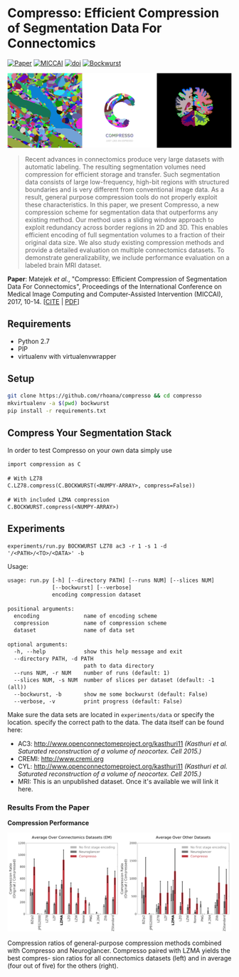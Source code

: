 # Compresso: Efficient Compression of Segmentation Data For Connectomics

[![Paper](https://img.shields.io/badge/paper-accepted-red.svg?colorB=f52ef0)](https://vcg.seas.harvard.edu/publications/compresso-efficient-compression-of-segmentation-data-for-connectomics)
[![MICCAI](https://img.shields.io/badge/presentation-MICCAI%202017-red.svg?colorB=135f89)](http://www.miccai2017.org/schedule)
[![doi](https://img.shields.io/badge/used%20by-rhoana-red.svg?colorB=2bf55b)](http://www.rhoana.org)
[![Bockwurst](https://img.shields.io/badge/bockwurst-tasty-red.svg?colorB=ff9f3a)](#compress-your-segmentation-stack)

![Segmentations](/banner.png?raw=true)

> Recent advances in connectomics produce very large datasets with automatic labeling. The resulting segmentation volumes need compression for efficient storage and transfer. Such segmentation data consists of large low-frequency, high-bit regions with structured boundaries and is very different from conventional image data. As a result, general purpose compression tools do not properly exploit these characteristics. In this paper, we present Compresso, a new compression scheme for segmentation data that outperforms any existing method. Our method uses a sliding window approach to exploit redundancy across border regions in 2D and 3D. This enables efficient encoding of full segmentation volumes to a fraction of their original data size. We also study existing compression methods and provide a detailed evaluation on multiple connectomics datasets. To demonstrate generalizability, we include performance evaluation on a labeled brain MRI dataset.

**Paper**: Matejek _et al._, "Compresso: Efficient Compression of Segmentation Data For Connectomics", Proceedings of the International Conference on Medical Image Computing and Computer-Assisted Intervention (MICCAI), 2017, 10-14. \[[CITE](https://scholar.google.com/scholar?q=Compresso%3A+Efficient+Compression+of+Segmentation+Data+For+Connectomics) | [PDF](https://vcg.seas.harvard.edu/publications/compresso-efficient-compression-of-segmentation-data-for-connectomics/paper)\]

## Requirements

- Python 2.7
- PIP
- virtualenv with virtualenvwrapper

## Setup

```bash
git clone https://github.com/rhoana/compresso && cd compresso
mkvirtualenv -a $(pwd) bockwurst
pip install -r requirements.txt
```

## Compress Your Segmentation Stack

In order to test Compresso on your own data simply use

```
import compression as C

# With LZ78
C.LZ78.compress(C.BOCKWURST(<NUMPY-ARRAY>, compress=False))

# With included LZMA compression
C.BOCKWURST.compress(<NUMPY-ARRAY>)
```

## Experiments

```
experiments/run.py BOCKWURST LZ78 ac3 -r 1 -s 1 -d '/<PATH>/<TO>/<DATA>' -b 
```

Usage:

```
usage: run.py [-h] [--directory PATH] [--runs NUM] [--slices NUM]
              [--bockwurst] [--verbose]
              encoding compression dataset

positional arguments:
  encoding              name of encoding scheme
  compression           name of compression scheme
  dataset               name of data set

optional arguments:
  -h, --help            show this help message and exit
  --directory PATH, -d PATH
                        path to data directory
  --runs NUM, -r NUM    number of runs (default: 1)
  --slices NUM, -s NUM  number of slices per dataset (default: -1 (all))
  --bockwurst, -b       show me some bockwurst (default: False)
  --verbose, -v         print progress (default: False) 
```


Make sure the data sets are located in `experiments/data` or specify the location. specify the correct path to the data. The data itself can be found here:

- AC3: <http://www.openconnectomeproject.org/kasthuri11> _(Kasthuri et al. Saturated reconstruction of a volume of neocortex. Cell 2015.)_
- CREMI: <http://www.cremi.org>
- CYL: <http://www.openconnectomeproject.org/kasthuri11> _(Kasthuri et al. Saturated reconstruction of a volume of neocortex. Cell 2015.)_
- MRI: This is an unpublished dataset. Once it's available we will link it here.

### Results From the Paper

**Compression Performance**

![Compression Performance of Connectomics Datasets](/experiments/figures/compression-performance.png?raw=true)

Compression ratios of general-purpose compression methods combined with Compresso and Neuroglancer. Compresso paired with LZMA yields the best compres- sion ratios for all connectomics datasets (left) and in average (four out of five) for the others (right).
